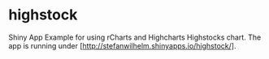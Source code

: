 highstock
=========

Shiny App Example for using rCharts and Highcharts Highstocks chart. The app is running under [http://stefanwilhelm.shinyapps.io/highstock/].